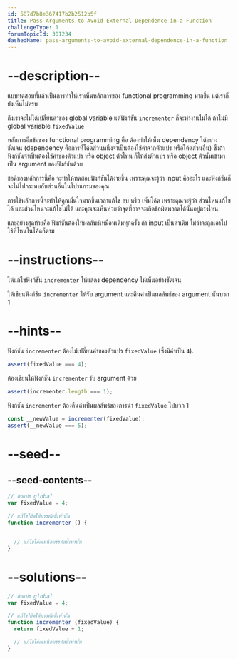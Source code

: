 ```yaml
---
id: 587d7b8e367417b2b2512b5f
title: Pass Arguments to Avoid External Dependence in a Function
challengeType: 1
forumTopicId: 301234
dashedName: pass-arguments-to-avoid-external-dependence-in-a-function
---
```


# --description--

แบบทดสอบที่แล้วเป็นการทำให้เราเห็นหลักการของ functional programming มากขึ้น แต่เราก็ยังเห็นไม่ครบ

ถึงเราจะไม่ได้เปลี่ยนค่าของ global variable แต่ฟังก์ชัน `incrementer` ก็จะทำงานไม่ได้ ถ้าไม่มี global variable `fixedValue`

หลักการอีกข้อของ functional programming คือ ต้องทำให้เห็น dependency ได้อย่างชัดเจน (dependency คือการที่โค้ดส่วนหนึ่งจำเป็นต้องใช้ค่าจากตัวแปร หรือโค้ดส่วนอื่น) ซึ่งถ้าฟังก์ชันจำเป็นต้องใช้ค่าของตัวแปร หรือ object ตัวไหน ก็ให้ส่งตัวแปร หรือ object ตัวนั้นเข้ามาเป็น argument ของฟังก์ชันด้วย

ข้อดีของหลักการนี้คือ จะทำให้ทดสอบฟังก์ชันได้ง่ายขึ้น เพราะคุณจะรู้ว่า input คืออะไร และฟังก์ชันก็จะไม่ไปกระทบกับส่วนอื่นในโปรแกรมของคุณ

การใช้หลักการนี้จะทำให้คุณมั่นใจมากขึ้นเวลาแก้ไข ลบ หรือ เพิ่มโค้ด เพราะคุณจะรู้ว่า ส่วนไหนแก้ไขได้ และส่วนไหนจะแก้ไขไม่ได้ และคุณจะเห็นห่วยว่าจุดที่อาจจะเกิดข้อผิดพลาดได้นั้นอยู่ตรงไหน

และอย่างสุดท้ายคือ ฟังก์ชันต้องให้ผลลัพธ์เหมือนเดิมทุกครั้ง ถ้า input เป็นค่าเดิม ไม่ว่าจะถูกเอาไปใช้ที่ไหนในโค้ดก็ตาม

# --instructions--

ให้แก้ไขฟังก์ชัน `incrementer` ให้แสดง dependency ให้เห็นอย่างชัดเจน

ให้เขียนฟังก์ชัน `incrementer` ให้รับ argument และคืนค่าเป็นผลลัพธ์ของ argument นั้นบวก 1

# --hints--

ฟังก์ชัน `incrementer` ต้องไม่เปลี่ยนค่าของตัวแปร `fixedValue` (ซึ่งมีค่าเป็น `4`).

```js
assert(fixedValue === 4);
```

ต้องเขียนให้ฟังก์ชัน `incrementer` รับ argument ด้วย

```js
assert(incrementer.length === 1);
```

ฟังก์ชัน `incrementer` ต้องคืนค่าเป็นผลลัพธ์ของการนำ `fixedValue` ไปบวก 1

```js
const __newValue = incrementer(fixedValue);
assert(__newValue === 5);
```

# --seed--

## --seed-contents--

```js
// ตัวแปร global
var fixedValue = 4;

// แก้ไขโค้ดใต้บรรทัดนี้เท่านั้น
function incrementer () {


  // แก้ไขโค้ดเหนือบรรทัดนี้เท่านั้น
}
```

# --solutions--

```js
// ตัวแปร global
var fixedValue = 4;

// แก้ไขโค้ดใต้บรรทัดนี้เท่านั้น
function incrementer (fixedValue) {
  return fixedValue + 1;

  // แก้ไขโค้ดเหนือบรรทัดนี้เท่านั้น
}

  
```
